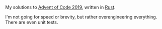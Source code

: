 My solutions to [Advent of Code 2019](https://adventofcode.com/2019/),
written in [Rust](https://www.rust-lang.org/).

I'm not going for speed or brevity, but rather overengineering everything.
There are even unit tests.

